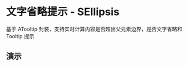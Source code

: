 # 文字省略提示 - SEllipsis

基于 ATooltip 封装，支持实时计算内容是否超出父元素边界，是否文字省略和 Tooltip 提示

<style lang="less" scoped>
[code-runner-title] {
  width: 100%;
  height: 0;
  position: relative;

  h3 {
    width: 100%;
    height: 0;
    margin: 0;
    padding: 0;
    border: none;
    overflow: hidden;
    position: absolute;
    top: 60px;
  }
}
</style>

<script setup lang="ts">
import Base from '@/library/ellipsis/Base.md'
import Title from '@/library/ellipsis/Title.md'
import Trigger from '@/library/ellipsis/Trigger.md'
</script>

## 演示

<div code-runner style="height: 393px; overflow: hidden;">
  <div code-runner-title>
    <h3 id="基本用法">基本用法</h3>
  </div>
  <div style="padding: 1px;">
    <Base/>
  </div>
</div>

<div code-runner style="height: 393px; overflow: hidden;">
  <div code-runner-title>
    <h3 id="自定义 title">自定义 title</h3>
  </div>
  <div style="padding: 1px;">
    <Title/>
  </div>
</div>

<div code-runner style="height: 393px; overflow: hidden;">
  <div code-runner-title>
    <h3 id="打开方式 trigger">打开方式 trigger</h3>
  </div>
  <div style="padding: 1px;">
    <Trigger/>
  </div>
</div>

## API

### Props

| 参数                | 说明                                        | 类型           | 默认值 |
| :------------------ | :------------------------------------------ | :------------- | :----: |
| **open**            | 手动控制浮层                                | boolean        |   -    |
| **title**           | 提示文字内容                                | string \| slot |   -    |
| **color**           | 背景颜色                                    | string         |   -    |
| **trigger**         | 触发行为, `hover` \| `focus` \| `click` ... | string         | hover  |
| **inspect**         | 是否实时计算内容是否超出父元素边界          | boolean        |  true  |
| **tooltip**         | 是否启用                                    | boolean        |  true  |
| **ellipsis**        | 是否文字省略                                | boolean        | false  |
| **placement**       | 气泡框 `Tooltip` 位置                       | string         | 'top'  |
| **mouseEnterDelay** | 鼠标移入后延时多少才显示 Tooltip，单位：秒  | number         |  0.3   |
| **mouseLeaveDelay** | 鼠标移出后延时多少才隐藏 Tooltip，单位：秒  | number         |  0.1   |

### Slots

| 插槽名      | 插槽说明     | 插槽参数 |
| :---------- | :----------- | :------- |
| **default** | 默认卡槽     | -        |
| **title**   | 提示文本卡槽 | -        |
| <br/>       |              |          |
